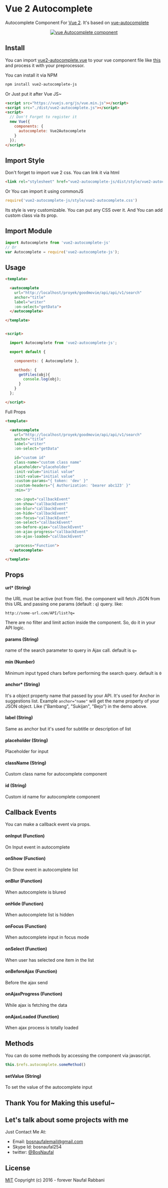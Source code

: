 # Vue 2 Autocomplete
Autocomplete Component For [Vue 2](http://vuejs.org). It's based on [vue-autocomplete](https://github.com/BosNaufal/vue-autocomplete)

<p align="center">
  <a href="./" title="Vue Autocomplete">
    <img src="./src/img/demo.gif" alt="vue Autocomplete component" title="Vue Autocomplete Component"/>
  </a>
</p>

## Install
You can import [vue2-autocomplete.vue](./src/js/components/vue-autocomplete.vue) to your vue component file like [this](./src/js/components/app.vue) and process it with your preprocessor.

You can install it via NPM
```bash
npm install vue2-autocomplete-js
```

Or Just put it after Vue JS~
```html
<script src="https://vuejs.org/js/vue.min.js"></script>
<script src="./dist/vue2-autocomplete.js"></script>
<script>
  // Don't Forget to register it
  new Vue({
    components: {
      autocomplete: Vue2Autocomplete
    }
  });
</script>
```

## Import Style
Don't forget to import vue 2 css. You can link it via html
```html
<link rel="stylesheet" href="vue2-autocomplete-js/dist/style/vue2-autocomplete.css">
```

Or You can import it using commonJS

```javascript
require('vue2-autocomplete-js/style/vue2-autocomplete.css')
```

Its style is very customizable. You can put any CSS over it. And You can add custom class via its prop.


## Import Module
```javascript
import Autocomplete from 'vue2-autocomplete-js'
// Or
var Autocomplete = require('vue2-autocomplete-js');
```

## Usage
```html
<template>

  <autocomplete
    url="http://localhost/proyek/goodmovie/api/api/v1/search"
    anchor="title"
    label="writer"
    :on-select="getData">
  </autocomplete>

</template>


<script>

  import Autocomplete from 'vue2-autocomplete-js';

  export default {

    components: { Autocomplete },

    methods: {
      getFiles(obj){
        console.log(obj);
      }
    }
  };

</script>
```

Full Props
```html
<template>

  <autocomplete
    url="http://localhost/proyek/goodmovie/api/api/v1/search"
    anchor="title"
    label="writer"
    :on-select="getData"

    id="custom id"
    class-name="custom class name"
    placeholder="placeholder"
    :init-value="initial value"
    :init-value="initial value"
    :custom-params="{ token: 'dev' }"
    :custom-headers="{ Authorization: 'bearer abc123' }"
    :min="3"

    :on-input="callbackEvent"
    :on-show="callbackEvent"
    :on-blur="callbackEvent"
    :on-hide="callbackEvent"
    :on-focus="callbackEvent"
    :on-select="callbackEvent"
    :on-before-ajax="callbackEvent"
    :on-ajax-progress="callbackEvent"
    :on-ajax-loaded="callbackEvent"

    :process="Function">
  </autocomplete>

</template>
```

## Props
#### url* (String)
the URL must be active (not from file). the component will fetch JSON from this URL and passing one params (default : `q`) query. like:
```
http://some-url.com/API/list?q=
```
There are no filter and limit action inside the component. So, do it in your API logic.


#### params (String)
name of the search parameter to query in Ajax call. default is `q=`


#### min (Number)
Minimum input typed chars before performing the search query. default is `0`


#### anchor* (String)
It's a object property name that passed by your API. It's used for Anchor in suggestions list. Example `anchor="name"` will get the name property of your JSON object. Like ("Bambang", "Sukijan", "Bejo") in the demo above.


#### label (String)
Same as anchor but it's used for subtitle or description of list


#### placeholder (String)
Placeholder for input

#### className (String)
Custom class name for autocomplete component

#### id (String)
Custom id name for autocomplete component



## Callback Events
You can make a callback event via props.

#### onInput (Function)
On Input event in autocomplete

#### onShow (Function)
On Show event in autocomplete list

#### onBlur (Function)
When autocomplete is blured

#### onHide (Function)
When autocomplete list is hidden

#### onFocus (Function)
When autocomplete input in focus mode

#### onSelect (Function)
When user has selected one item in the list

#### onBeforeAjax (Function)
Before the ajax send

#### onAjaxProgress (Function)
While ajax is fetching the data

#### onAjaxLoaded (Function)
When ajax process is totally loaded


## Methods
You can do some methods by accessing the component via javascript.
```javascript
this.$refs.autocomplete.someMethod()
```

#### setValue (String)
To set the value of the autocomplete input



## Thank You for Making this useful~

## Let's talk about some projects with me
Just Contact Me At:
- Email: [bosnaufalemail@gmail.com](mailto:bosnaufalemail@gmail.com)
- Skype Id: bosnaufal254
- twitter: [@BosNaufal](https://twitter.com/BosNaufal)

## License
[MIT](http://opensource.org/licenses/MIT)
Copyright (c) 2016 - forever Naufal Rabbani
